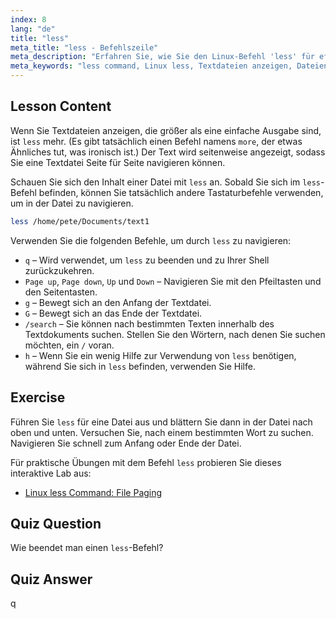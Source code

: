 ```yaml
---
index: 8
lang: "de"
title: "less"
meta_title: "less - Befehlszeile"
meta_description: "Erfahren Sie, wie Sie den Linux-Befehl 'less' für effizientes Anzeigen und Navigieren in Textdateien verwenden. Meistern Sie das Blättern, Suchen und Beenden mit dieser anfängerfreundlichen Anleitung."
meta_keywords: "less command, Linux less, Textdateien anzeigen, Dateien navigieren, Linux Tutorial, Linux für Anfänger, Linux Anleitung"
---
```


## Lesson Content

Wenn Sie Textdateien anzeigen, die größer als eine einfache Ausgabe sind, ist `less` mehr. (Es gibt tatsächlich einen Befehl namens `more`, der etwas Ähnliches tut, was ironisch ist.) Der Text wird seitenweise angezeigt, sodass Sie eine Textdatei Seite für Seite navigieren können.

Schauen Sie sich den Inhalt einer Datei mit `less` an. Sobald Sie sich im `less`-Befehl befinden, können Sie tatsächlich andere Tastaturbefehle verwenden, um in der Datei zu navigieren.

```bash
less /home/pete/Documents/text1
```

Verwenden Sie die folgenden Befehle, um durch `less` zu navigieren:

- `q` – Wird verwendet, um `less` zu beenden und zu Ihrer Shell zurückzukehren.
- `Page up`, `Page down`, `Up` und `Down` – Navigieren Sie mit den Pfeiltasten und den Seitentasten.
- `g` – Bewegt sich an den Anfang der Textdatei.
- `G` – Bewegt sich an das Ende der Textdatei.
- `/search` – Sie können nach bestimmten Texten innerhalb des Textdokuments suchen. Stellen Sie den Wörtern, nach denen Sie suchen möchten, ein `/` voran.
- `h` – Wenn Sie ein wenig Hilfe zur Verwendung von `less` benötigen, während Sie sich in `less` befinden, verwenden Sie Hilfe.

## Exercise

Führen Sie `less` für eine Datei aus und blättern Sie dann in der Datei nach oben und unten. Versuchen Sie, nach einem bestimmten Wort zu suchen. Navigieren Sie schnell zum Anfang oder Ende der Datei.

Für praktische Übungen mit dem Befehl `less` probieren Sie dieses interaktive Lab aus:

- [Linux less Command: File Paging](https://labex.io/de/labs/linux-linux-less-command-file-paging-214301)

## Quiz Question

Wie beendet man einen `less`-Befehl?

## Quiz Answer

q
